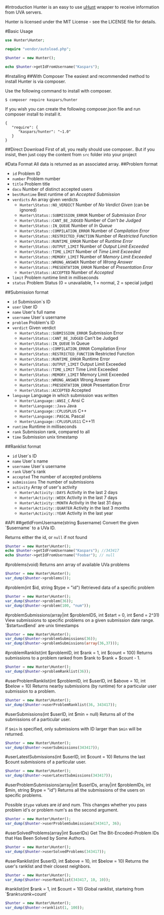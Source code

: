 #Introduction
Hunter is an easy to use [uHunt](http://uhunt.felix-halim.net/api) wrapper to receive information from UVA servers.

Hunter is licensed under the MIT License - see the LICENSE file for details.

#Basic Usage
```PHP
use Hunter\Hunter;

require "vendor/autoload.php";

$hunter = new Hunter();

echo $hunter->getIdFromUsername("Kaspars");
```
#Installing
##With Composer
The easiest and recommended method to install Hunter is via composer.

Use the following command to install with composer.
```
$ composer require kaspars/hunter
```
If you wish you can create the following composer.json file and run composer install to install it.
```
{
   "require": {
      "kaspars/hunter": "~1.0"
   }
}
```
##Direct Download
First of all, you really should use composer.. But if you insist, then just copy the content from `src` folder into your project

#Data Format
All data is returned as an associated array.
##Problem format
* `id` Problem ID
* `number` Problem number
* `title` Problem title
* `dacu` Number of distinct accepted users
* `bestRuntime` Best runtime of an _Accepted Submission_
* `verdicts` An array given verdicts
    * `Hunter\Status::NO_VERDICT` Number of _No Verdict Given_ (can be ignored)
    * `Hunter\Status::SUBMISSION_ERROR` Number of _Submission Error_
    * `Hunter\Status::CANT_BE_JUDGED` Number of _Can't be Judged_
    * `Hunter\Status::IN_QUEUE` Number of _In Queue_
    * `Hunter\Status::COMPILATION_ERROR` Number of _Compilation Error_
    * `Hunter\Status::RESTRICTED_FUNCTION` Number of _Restricted Function_
    * `Hunter\Status::RUNTIME_ERROR` Number of _Runtime Error_
    * `Hunter\Status::OUTPUT_LIMIT` Number of _Output Limit Exceeded_
    * `Hunter\Status::TIME_LIMIT` Number of _Time Limit Exceeded_
    * `Hunter\Status::MEMORY_LIMIT` Number of _Memory Limit Exceeded_
    * `Hunter\Status::WRONG_ANSWER` Number of _Wrong Answer_
    * `Hunter\Status::PRESENTATION_ERROR` Number of _Presentation Error_
    * `Hunter\Status::ACCEPTED` Number of _Accepted_
* `limit` Problem runtime limit in milliseconds
* `status` Problem Status (0 = unavailable, 1 = normal, 2 = special judge)

##Submission format
* `id` Submission`s ID
* `user` User ID
* `name` User's full name
* `username` User`s username
* `problem` Problem's ID
* `verdict` Given verdict
    * `Hunter\Status::SUBMISSION_ERROR` Submission Error
    * `Hunter\Status::CANT_BE_JUDGED` Can't be Judged
    * `Hunter\Status::IN_QUEUE` In Queue
    * `Hunter\Status::COMPILATION_ERROR` Compilation Error
    * `Hunter\Status::RESTRICTED_FUNCTION` Restricted Function
    * `Hunter\Status::RUNTIME_ERROR` Runtime Error
    * `Hunter\Status::OUTPUT_LIMIT` Output Limit Exceeded
    * `Hunter\Status::TIME_LIMIT` Time Limit Exceeded
    * `Hunter\Status::MEMORY_LIMIT` Memory Limit Exceeded
    * `Hunter\Status::WRONG_ANSWER` Wrong Answer
    * `Hunter\Status::PRESENTATION_ERROR` Presentation Error
    * `Hunter\Status::ACCEPTED` Accepted
* `language` Language in which submission was written
    * `Hunter\Language::ANSI_C` Ansi C
    * `Hunter\Language::Java` Java
    * `Hunter\Language::CPLUSPLUS` C++
    * `Hunter\Language::PASCAL` Pascal
    * `Hunter\Language::CPLUSPLUS11` C++11
* `runtime` Runtime in milliseconds
* `rank` Submission rank, compared to all
* `time` Submission unix timestamp

##Ranklist format
* `id` User`s ID
* `name` User`s name
* `username` User`s username
* `rank` User's rank
* `accepted` The number of accepted problems
* `submissions` The number of submissions
* `activity` Array of user's activity
    * `Hunter\Activity::DAYS` Activity in the last 2 days
    * `Hunter\Activity::WEEK` Activity in the last 7 days
    * `Hunter\Activity::MONTH` Activity in the last 31 days
    * `Hunter\Activity::QUARTER` Activity in the last 3 months
    * `Hunter\Activity::YEAR` Activity in the last year

#API
##getIdFromUsername(string $username)
Convert the given `$username` to a UVa ID.

Returns either the id, or `null` if not found
```PHP
$hunter = new Hunter\Hunter();
echo $hunter->getIdFromUsername("Kaspars"); //343417
echo $hunter->getIdFromUsername("Foobar"); // null
```
#problems(void)
Returns ann array of available UVa problems
```PHP
$hunter = new Hunter\Hunter();
var_dump($hunter->problems());
```
#problem(int $id, string $type = "id")
Retrieved data of a specific problem
```PHP
$hunter = new Hunter\Hunter();
var_dump($hunter->problem(36));
var_dump($hunter->problem(100, "num"));
```
#problemSubmissions(array|int $problemIDS, int $start = 0, int $end = 2^31)
View submissions to specific problems on a given submission date range.
`$start` and `$end` are unix timestamps
```PHP
$hunter = new Hunter\Hunter();
var_dump($hunter->problemSubmissions(36));
var_dump($hunter->problemSubmissions(array(36,37)));
```
#problemRanklist(int $problemID, int $rank = 1, int $count = 100)
Returns submissions to a problem ranked from $rank to $rank + $count - 1.
```PHP
$hunter = new Hunter\Hunter();
var_dump($hunter->problemRanklist(36));
```
#userProblemRanklist(int $problemID, int $userID, int $above = 10, int $below = 10)
Returns nearby submissions (by runtime) for a particular user submission to a problem.
```PHP
$hunter = new Hunter\Hunter();
var_dump($hunter->userProblemRanklist(36, 343417));
```
#userSubmissions(int $userID, int $min = null)
Returns all of the submissions of a particular user.

if `$min` is specified, only submissions with ID larger than `$min` will be returned. 
```PHP
$hunter = new Hunter\Hunter();
var_dump($hunter->userSubmissions(343417));
```
#userLatestSubmissions(int $userID, int $count = 10)
Returns the last $count submissions of a particular user.
```PHP
$hunter = new Hunter\Hunter();
var_dump($hunter->userLatestSubmissions(343417));
```
#userProblemSubmissions(array|int $userIDs, array|int $problemIDs, int $min, string $type = "id")
Returns all the submissions of the users on specific problems.

Possible `$type` values are _id_ and _num_. This changes whether you pass problem id's or problem num's as the second argument.
```PHP
$hunter = new Hunter\Hunter();
var_dump($hunter->userProblemSubmissions(343417, 36);
```
#userSolvedProblems(array|int $userIDs)
Get The Bit-Encoded-Problem IDs that Has Been Solved by Some Authors.
```PHP
$hunter = new Hunter\Hunter();
var_dump($hunter->userSolvedProblems(343417));
```
#userRanklist(int $userID, int $above = 10, int $below = 10)
Returns the user's ranklist and their closest neighbors.
```PHP
$hunter = new Hunter\Hunter();
var_dump($hunter->userRanklist(343417, 10, 10));
```
#ranklist(int $rank = 1, int $count = 10)
Global ranklist, starteing from `$rank` to `$rank+$count`
```PHP
$hunter = new Hunter\Hunter();
var_dump($hunter->ranklist(1, 100));
```

